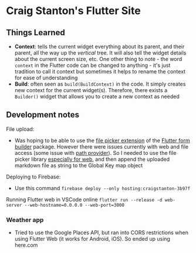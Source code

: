 # Craig Stanton's Flutter Site

## Things Learned

* **Context**: tells the current widget everything about its parent, and their parent, all the way up the *vertical* tree. It will also tell the widget details about the current screen size, etc. One other thing to note - the word `context` in the Flutter code can be changed to anything - it's just tradition to call it context but sometimes it helps to rename the context for ease of understanding
* **Build**: often seen as `build(BuildContext)` in the code. It simply creates new context for the current widget(s). Therefore, there exists a `Builder()` widget that allows you to create a new context as needed

## Development notes

File upload:
* Was hoping to be able to use the [file picker extension](https://pub.dev/packages/form_builder_file_picker) of the [Flutter form builder](https://pub.dev/packages/flutter_form_builder) package. However there were issues currently with web and file access (some issue with [path provider](https://github.com/flutter/flutter/issues/45296)). So I needed to use the file picker library [especially for web](https://pub.dev/packages/file_picker_cross), and then append the uploaded markdown file as string to the Global Key map object


Deploying to Firebase:
* Use this command `firebase deploy --only hosting:craigstanton-3b97f`

Running Flutter web in VSCode online
`flutter run --release -d web-server --web-hostname=0.0.0.0 --web-port=3000` 

### Weather app
* Tried to use the Google Places API, but ran into CORS restrictions when using Flutter Web (it works for Android, iOS). So ended up using here.com